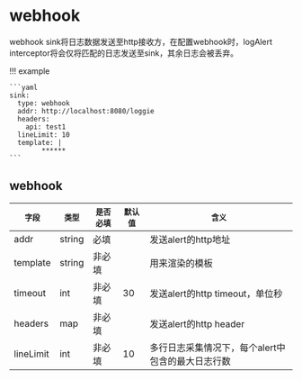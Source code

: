 # webhook

webhook sink将日志数据发送至http接收方，在配置webhook时，logAlert interceptor将会仅将匹配的日志发送至sink，其余日志会被丢弃。

!!! example

    ```yaml
    sink:
      type: webhook
      addr: http://localhost:8080/loggie
      headers:
        api: test1
      lineLimit: 10
      template: |
            ******
    ```

## webhook

|    `字段`   |    `类型`    |  `是否必填`  |  `默认值`  |  `含义`  |
| ---------- | ----------- | ----------- | --------- | -------- |
| addr | string  |    必填    |      | 发送alert的http地址 |
| template | string  |    非必填    |      | 用来渲染的模板 |
| timeout | int  |    非必填    |    30  | 发送alert的http timeout，单位秒 |
| headers | map  |    非必填    |      | 发送alert的http header |
| lineLimit | int  |    非必填    |    10  | 多行日志采集情况下，每个alert中包含的最大日志行数 |
